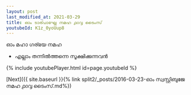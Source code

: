 ```yaml
---
layout: post
last_modified_at: 2021-03-29
title: ഓം ടാര്പാഘ്നേ നമഹ ൧൦൮ ടൈംസ്
youtubeId: K1z_0yoUup8
---
```

 
 
 ഓം മഹാ ഗര്ഭയ നമഹ 
 
 -  എല്ലാം തന്നിൽത്തന്നെ സൂക്ഷിക്കുന്നവൻ 
 
  
 
  
 
 
 
 
 
 


{% include youtubePlayer.html id=page.youtubeId %}
 
[Next]({{ site.baseurl }}{% link  split2/_posts/2016-03-23-ഓം സ്വസ്റ്റിബുജേ നമഹ ൧൦൮ ടൈംസ്.md%})
 
